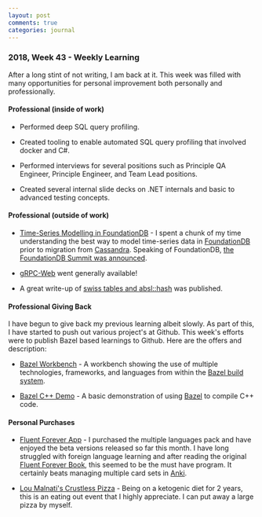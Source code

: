 ```yaml
---
layout: post
comments: true
categories: journal
---
```


### 2018, Week 43 - Weekly Learning

After a long stint of not writing, I am back at it.  This week was filled with many opportunities for personal improvement both personally and professionally.

#### Professional (inside of work)

* Performed deep SQL query profiling.

* Created tooling to enable automated SQL query profiling that involved docker and C#.

* Performed interviews for several positions such as Principle QA Engineer, Principle Engineer, and Team Lead positions.

* Created several internal slide decks on .NET internals and basic to advanced testing concepts.

#### Professional (outside of work)

* [Time-Series Modelling in FoundationDB](https://apple.github.io/foundationdb/time-series.html) - I spent a chunk of my time understanding the best way to model time-series data in [FoundationDB](https://github.com/apple/foundationdb) prior to migration from [Cassandra](https://github.com/apache/cassandra).  Speaking of FoundationDB, [the FoundationDB Summit was announced](https://www.foundationdb.org/blog/foundationdb-summit-program-announced/).

* [gRPC-Web](https://www.cncf.io/blog/2018/10/24/grpc-web-is-going-ga/) went generally available!

* A great write-up of [swiss tables and absl::hash](https://abseil.io/blog/20180927-swisstables) was published.

#### Professional Giving Back

I have begun to give back my previous learning albeit slowly.  As part of this, I have started to push out various project's at Github.  This week's efforts were to publish Bazel based learnings to Github.  Here are the offers and description:

  * [Bazel Workbench](https://github.com/bowlofstew/bazel-workbench) - A workbench showing the use of multiple technologies, frameworks, and languages from within the [Bazel build system](https://www.bazel.build/).

  * [Bazel C++ Demo](https://github.com/bowlofstew/bazel-cpp-demo) - A basic demonstration of using [Bazel](https://www.bazel.build/) to compile C++ code.

#### Personal Purchases

* [Fluent Forever App](https://www.indiegogo.com/projects/fluent-forever-app-think-in-any-new-language#/updates/all) - I purchased the multiple languages pack and have enjoyed the beta versions released so far this month.  I have long struggled with foreign language learning and after reading the original [Fluent Forever Book](https://amzn.to/2CF8HdY), this seemed to be the must have program.  It certainly beats managing multiple card sets in [Anki](https://apps.ankiweb.net/).

* [Lou Malnati's Crustless Pizza](https://www.loumalnatis.com/blog/2010/08/crustless-not-your-average-deep-dish/) - Being on a ketogenic diet for 2 years, this is an eating out event that I highly appreciate.  I can put away 
a large pizza by myself.

